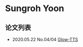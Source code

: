 # Sungroh Yoon

## 论文列表

- 2020.05.22 No.04/04 [Glow-TTS](../Models/TTS2_Acoustic/2020.05.22_Glow-TTS.md)
